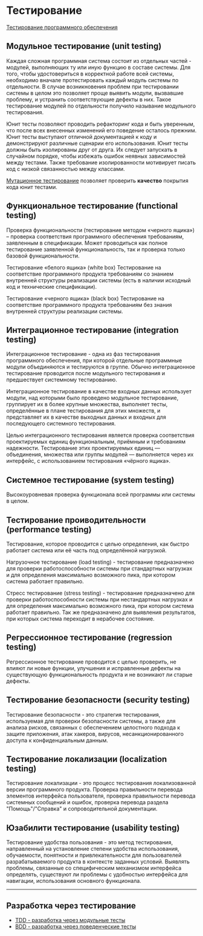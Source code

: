 # Тестирование

[Тестирование программного обеспечения](https://ru.wikipedia.org/wiki/Тестирование_программного_обеспечения)

## Модульное тестирование (unit testing)

Каждая сложная программная система состоит из отдельных частей - модулей, выполняющих ту или иную функцию в составе системы. Для того, чтобы удостовериться в корректной работе всей системы, 
необходимо вначале протестировать каждый модуль системы по отдельности. В случае возникновения проблем при тестировании системы в целом это позволяет проще выявить модули, вызвавшие проблему, 
и устранить соответствующие дефекты в них. Такое тестирование модулей по отдельности получило называние модульного тестирования.

Юнит тесты позволяют проводить рефакторинг кода и быть уверенным, что после всех внесенных изменений его поведение осталось прежним. 
Юнит тесты выступают отличной документацией к коду и демонстрируют различные сценарии его использования. 
Юнит тесты должны быть изолированы друг от друга.
Их следует запускать в случайном порядке, чтобы избежать ошибок неявных зависимостей между тестами. 
Также требование изолированности мотивирует писать код с низкой связанностью между классами.

[Мутационное тестирование](https://ru.wikipedia.org/wiki/Мутационное_тестирование) позволяет проверить **качество** покрытия кода юнит тестами.

## Функциональное тестирование (functional testing)

Проверка функциональности (тестирование методом «черного ящика») – проверка соответствия программного обеспечения требованиям, 
заявленным в спецификации. Может проводиться как полное тестирование заявленной функциональность, так и проверка только базовой функциональности.

Тестирование «белого ящика» (white box) Тестирование на соответствие программного продукта требованиям со знанием внутренней структуры реализации системы 
(есть в наличии исходный код и технические спецификации).

Тестирование «черного ящика» (black box) Тестирование на соответствие программного продукта требованиям без знания внутренней структуры реализации системы. 

## Интеграционное тестирование (integration testing)

Интеграционное тестирование - одна из фаз тестирования программного обеспечения, при которой отдельные программные модули объединяются и тестируются в группе. 
Обычно интеграционное тестирование проводится после модульного тестирования и предшествует системному тестированию.

Интеграционное тестирование в качестве входных данных использует модули, над которыми было проведено модульное тестирование, 
группирует их в более крупные множества, выполняет тесты, определённые в плане тестирования для этих множеств, и представляет их в качестве выходных данных и входных для последующего системного тестирования.

Целью интеграционного тестирования является проверка соответствия проектируемых единиц функциональным, приёмным и требованиям надежности. 
Тестирование этих проектируемых единиц — объединения, множества или группы модулей — выполняется через их интерфейс, с использованием тестирования «чёрного ящика».

## Системное тестирование (system testing)

Высокоуровневая проверка функционала всей программы или системы в целом. 

## Тестирование проиводительности (performance testing)

Тестирование, которое проводится с целью определения, как быстро работает система или её часть под определённой нагрузкой.

Нагрузочное тестирование (load testing) - тестирование предназначено для проверки работоспособности системы при стандартных нагрузках и для определения максимально возможного пика, 
при котором система работает правильно.

Стресс тестирование (stress testing) - тестирование предназначено для проверки работоспособности системы при нестандартных нагрузках и для определения максимально возможного пика, 
при котором система работает правильно. Так же предназначено для выявления результатов, при которых система переходит в нерабочее состояние.

## Регрессионное тестирование (regression testing)

Регрессионное тестирование проводится с целью проверить, не влияют ли новые функции, улучшения и исправленные дефекты на существующую функциональность продукта и не возникают ли старые дефекты. 

## Тестирование безопасности (security testing)

Тестирование безопасности - это стратегия тестирования, используемая для проверки безопасности системы, 
а также для анализа рисков, связанных с обеспечением целостного подхода к защите приложения, атак хакеров, вирусов, несанкционированного доступа к конфиденциальным данным.

## Тестирование локализации (localization testing)

Тестирование локализации - это процесс тестирования локализованной версии программного продукта. 
Проверка правильности перевода элементов интерфейса пользователя, проверка правильности перевода системных сообщений и ошибок, проверка перевода раздела "Помощь"/"Справка" и сопроводительной документации. 

## Юзабилити тестирование (usability testing)

Тестирование удобства пользования - это метод тестирования, направленный на установление степени удобства использования, обучаемости, понятности и привлекательности для пользователей разрабатываемого продукта в контексте заданных условий. 
Выявлять проблемы, связанные со специфическим механизмом интерфейса определять, существуют ли проблемы с удобностью интерфейса для навигации, использования основного функционала. 

---

## Разработка через тестирование

* [TDD - разработка через модульные тесты](https://ru.wikipedia.org/wiki/Разработка_через_тестирование) 
* [BDD - разработка через поведенческие тесты](https://ru.wikipedia.org/wiki/BDD_(программирование))